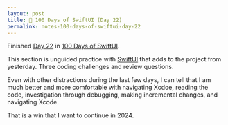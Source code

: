 ```yaml
---
layout: post
title: 📔 100 Days of SwiftUI (Day 22)
permalink: notes-100-days-of-swiftui-day-22
---
```


Finished [Day 22](https://www.hackingwithswift.com/100/swiftui/22) in [100 Days of SwiftUI](https://www.hackingwithswift.com/100/swiftui).

This section is unguided practice with [SwiftUI](https://developer.apple.com/documentation/swiftui) that adds to the project from yesterday. Three coding challenges and review questions.

Even with other distractions during the last few days, I can tell that I am much better and more comfortable with navigating Xcdoe, reading the code, investigation through debugging, making incremental changes, and navigating Xcode.

That is a win that I want to continue in 2024.
